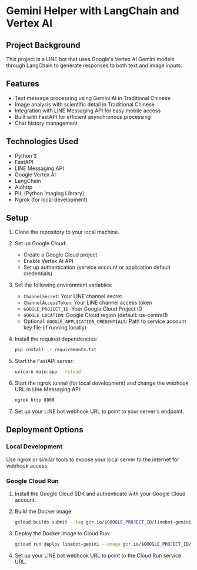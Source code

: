 # Gemini Helper with LangChain and Vertex AI

## Project Background

This project is a LINE bot that uses Google's Vertex AI Gemini models through LangChain to generate responses to both text and image inputs.

## Features

- Text message processing using Gemini AI in Traditional Chinese
- Image analysis with scientific detail in Traditional Chinese
- Integration with LINE Messaging API for easy mobile access
- Built with FastAPI for efficient asynchronous processing
- Chat history management

## Technologies Used

- Python 3
- FastAPI
- LINE Messaging API
- Google Vertex AI
- LangChain
- Aiohttp
- PIL (Python Imaging Library)
- Ngrok (for local development)

## Setup

1. Clone the repository to your local machine.
2. Set up Google Cloud:

   - Create a Google Cloud project
   - Enable Vertex AI API
   - Set up authentication (service account or application default credentials)

3. Set the following environment variables:

   - `ChannelSecret`: Your LINE channel secret
   - `ChannelAccessToken`: Your LINE channel access token
   - `GOOGLE_PROJECT_ID`: Your Google Cloud Project ID
   - `GOOGLE_LOCATION`: Google Cloud region (default: us-central1)
   - Optional: `GOOGLE_APPLICATION_CREDENTIALS`: Path to service account key file (if running locally)

4. Install the required dependencies:

   ```bash
   pip install -r requirements.txt
   ```

5. Start the FastAPI server:

   ```bash
   uvicorn main:app --reload
   ```

6. Start the ngrok tunnel (for local development) and change the webhook URL in Line Messaging API:

   ```bash
   ngrok http 8000
   ```

7. Set up your LINE bot webhook URL to point to your server's endpoint.

## Deployment Options

### Local Development

Use ngrok or similar tools to expose your local server to the internet for webhook access:

### Google Cloud Run

1. Install the Google Cloud SDK and authenticate with your Google Cloud account.
2. Build the Docker image:

   ```bash
   gcloud builds submit --tag gcr.io/$GOOGLE_PROJECT_ID/linebot-gemini
   ```

3. Deploy the Docker image to Cloud Run:

   ```bash
   gcloud run deploy linebot-gemini --image gcr.io/$GOOGLE_PROJECT_ID/linebot-gemini --platform managed --region $GOOGLE_LOCATION --allow-unauthenticated
   ```

4. Set up your LINE bot webhook URL to point to the Cloud Run service URL.
